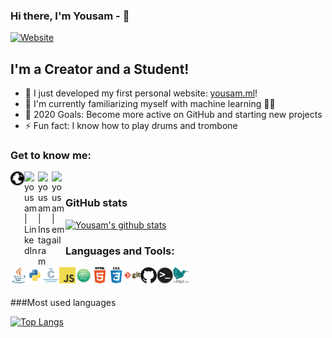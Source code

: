 ### Hi there, I'm Yousam - 👋

[![Website](https://img.shields.io/website?label=yousam.ml&style=for-the-badge&url=https%3A%2F%2Fyousam.ml)](https://yousam.ml)

## I'm a Creator and a Student!

- 🔭 I just developed my first personal website: [yousam.ml][website]!
- 🌱 I'm currently familiarizing myself with machine learning 👨‍💻
- 🥅 2020 Goals: Become more active on GitHub and starting new projects
- ⚡ Fun fact: I know how to play drums and trombone

<!--### Spotify Playing 🎧
[<img src="https://now-playing-codestackr.vercel.app/api/spotify-playing" alt="yousam Spotify Playing" width="350" />](https://https://open.spotify.com/user/nazsemsem01)-->

### Get to know me:

[<img align="left" alt="codeSTACKr.com" width="22px" src="https://raw.githubusercontent.com/iconic/open-iconic/master/svg/globe.svg" />][website]
[<img align="left" alt="yousam | LinkedIn" width="22px" src="https://cdn.jsdelivr.net/npm/simple-icons@v3/icons/linkedin.svg" />][linkedin]
[<img align="left" alt="yousam | Instagram" width="22px" src="https://cdn.jsdelivr.net/npm/simple-icons@v3/icons/instagram.svg" />][instagram]
[<img align="left" alt="yousam | email" width="22px" src="https://cdn.jsdelivr.net/npm/simple-icons@v3/icons/gmail.svg" />][email]

<br />

### GitHub stats

[![Yousam's github stats](https://github-readme-stats.vercel.app/api?username=yousamasham&?count_private=true&?theme=dark)](https://github.com/anuraghazra/github-readme-stats)

### Languages and Tools:

[<img align="left" alt="Python" width="26px" src="https://raw.githubusercontent.com/github/explore/80688e429a7d4ef2fca1e82350fe8e3517d3494d/topics/java/java.png" />][website]
[<img align="left" alt="Python" width="26px" src="https://raw.githubusercontent.com/github/explore/80688e429a7d4ef2fca1e82350fe8e3517d3494d/topics/python/python.png" />][website]
[<img align="left" alt="C" width="26px" src="https://raw.githubusercontent.com/github/explore/80688e429a7d4ef2fca1e82350fe8e3517d3494d/topics/c/c.png" />][website]
[<img align="left" alt="JavaScript" width="26px" src="https://raw.githubusercontent.com/github/explore/80688e429a7d4ef2fca1e82350fe8e3517d3494d/topics/javascript/javascript.png" />][website]
[<img align="left" alt="Atom" width="26px" src="https://raw.githubusercontent.com/github/explore/80688e429a7d4ef2fca1e82350fe8e3517d3494d/topics/atom/atom.png" />][website]
[<img align="left" alt="HTML5" width="26px" src="https://raw.githubusercontent.com/github/explore/80688e429a7d4ef2fca1e82350fe8e3517d3494d/topics/html/html.png" />][website]
[<img align="left" alt="CSS3" width="26px" src="https://raw.githubusercontent.com/github/explore/80688e429a7d4ef2fca1e82350fe8e3517d3494d/topics/css/css.png" />][website]
[<img align="left" alt="Git" width="26px" src="https://raw.githubusercontent.com/github/explore/80688e429a7d4ef2fca1e82350fe8e3517d3494d/topics/git/git.png" />][website]
[<img align="left" alt="GitHub" width="26px" src="https://raw.githubusercontent.com/github/explore/78df643247d429f6cc873026c0622819ad797942/topics/github/github.png" />][website]
[<img align="left" alt="Terminal" width="26px" src="https://raw.githubusercontent.com/github/explore/80688e429a7d4ef2fca1e82350fe8e3517d3494d/topics/terminal/terminal.png" />][website]
[<img align="left" alt="LaTeX" width="26px" src="https://raw.githubusercontent.com/github/explore/80688e429a7d4ef2fca1e82350fe8e3517d3494d/topics/latex/latex.png" />][website]

<br />
<br />

###Most used languages

[![Top Langs](https://github-readme-stats.vercel.app/api/top-langs/?username=yousamasham&layout=compact)](https://github.com/anuraghazra/github-readme-stats)

[website]: https://yousam.ml
[course]: http://vsCodeHero.com
[instagram]: https://www.instagram.com/yousam_/
[linkedin]: https://linkedin.com/in/yousamasham
[email]: mailto:ashamy1@mcmaster.ca
